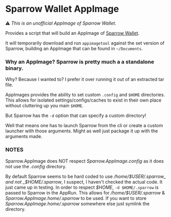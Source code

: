 # Sparrow Wallet AppImage
:warning: _This is an unofficial AppImage of Sparrow Wallet._

Provides a script that will build an AppImage of [Sparrow Wallet](https://github.com/sparrowwallet/sparrow).

It will temporarily download and run `appimagetool` against the set version of Sparrow,
building an AppImage that can be found in `~/Documents`.

### Why an AppImage? Sparrow is pretty much a a standalone binary.
Why? Because I wanted to? I prefer it over running it out of an extracted tar file.

AppImages provides the ability to set custom `.config` and `$HOME` directories.
This allows for isolated settings/configs/caches to exist in their own place without
cluttering up you main `$HOME`.

But Sparrow has the `-d` option that can specify a custom directory!

Well that means one has to launch Sparrow from the cli or create a custom launcher with those arguments. Might as well just package it up with the arguments made.

### NOTES
Sparrow.AppImage does NOT respect _Sparrow.AppImage.config_ as it does not use the _.config_ directory.

By default Sparrow seems to be hard coded to use _/home/$USER/.sparrow_ and not _$HOME/.sparrow_, 
I suspect, I haven't checked the actual code. It just came up in testing.
In order to respect _$HOME_, `-d $HOME/.sparrow` is passed to Sparrow in the AppRun.
This allows for _/home/$USER/.sparrow_ & _Sparrow.AppImage.home/.sparrow_ to be used.
If you want to store _Sparrow.AppImage.home/.sparrow_ somewhere else just symlink the directory.
